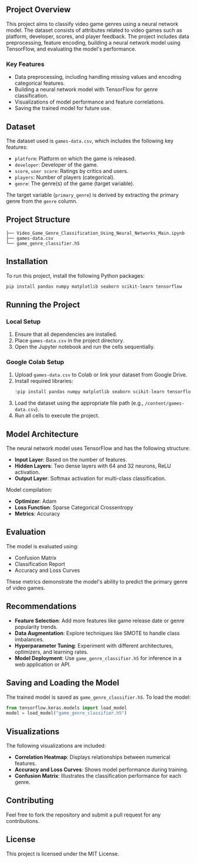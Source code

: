 ## Project Overview

This project aims to classify video game genres using a neural network model. The dataset consists of attributes related to video games such as platform, developer, scores, and player feedback. The project includes data preprocessing, feature encoding, building a neural network model using TensorFlow, and evaluating the model's performance.

### Key Features
- Data preprocessing, including handling missing values and encoding categorical features.
- Building a neural network model with TensorFlow for genre classification.
- Visualizations of model performance and feature correlations.
- Saving the trained model for future use.

## Dataset

The dataset used is `games-data.csv`, which includes the following key features:
- `platform`: Platform on which the game is released.
- `developer`: Developer of the game.
- `score`, `user score`: Ratings by critics and users.
- `players`: Number of players (categorical).
- `genre`: The genre(s) of the game (target variable).

The target variable (`primary_genre`) is derived by extracting the primary genre from the `genre` column.

## Project Structure

```
├── Video_Game_Genre_Classification_Using_Neural_Networks_Main.ipynb
├── games-data.csv
└── game_genre_classifier.h5
```

## Installation

To run this project, install the following Python packages:

```bash
pip install pandas numpy matplotlib seaborn scikit-learn tensorflow
```

## Running the Project

### Local Setup

1. Ensure that all dependencies are installed.
2. Place `games-data.csv` in the project directory.
3. Open the Jupyter notebook and run the cells sequentially.

### Google Colab Setup

1. Upload `games-data.csv` to Colab or link your dataset from Google Drive.
2. Install required libraries:
   ```python
   !pip install pandas numpy matplotlib seaborn scikit-learn tensorflow
   ```
3. Load the dataset using the appropriate file path (e.g., `/content/games-data.csv`).
4. Run all cells to execute the project.

## Model Architecture

The neural network model uses TensorFlow and has the following structure:
- **Input Layer**: Based on the number of features.
- **Hidden Layers**: Two dense layers with 64 and 32 neurons, ReLU activation.
- **Output Layer**: Softmax activation for multi-class classification.

Model compilation:
- **Optimizer**: Adam
- **Loss Function**: Sparse Categorical Crossentropy
- **Metrics**: Accuracy

## Evaluation

The model is evaluated using:
- Confusion Matrix
- Classification Report
- Accuracy and Loss Curves

These metrics demonstrate the model's ability to predict the primary genre of video games.

## Recommendations

- **Feature Selection**: Add more features like game release date or genre popularity trends.
- **Data Augmentation**: Explore techniques like SMOTE to handle class imbalances.
- **Hyperparameter Tuning**: Experiment with different architectures, optimizers, and learning rates.
- **Model Deployment**: Use `game_genre_classifier.h5` for inference in a web application or API.

## Saving and Loading the Model

The trained model is saved as `game_genre_classifier.h5`. To load the model:

```python
from tensorflow.keras.models import load_model
model = load_model("game_genre_classifier.h5")
```

## Visualizations

The following visualizations are included:
- **Correlation Heatmap**: Displays relationships between numerical features.
- **Accuracy and Loss Curves**: Shows model performance during training.
- **Confusion Matrix**: Illustrates the classification performance for each genre.

## Contributing

Feel free to fork the repository and submit a pull request for any contributions.

## License

This project is licensed under the MIT License.
